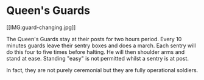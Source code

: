 Queen's Guards
==============

[[IMG:guard-changing.jpg]]

The Queen's Guards stay at their posts for two hours period. 
Every 10 minutes guards leave their sentry boxes and does a 
march. Each sentry will do this four to five times before 
halting. He will then shoulder arms and stand at ease. 
Standing "easy" is not permitted whilst a sentry is at post.

In fact, they are not purely ceremonial but they are fully 
operational soldiers.